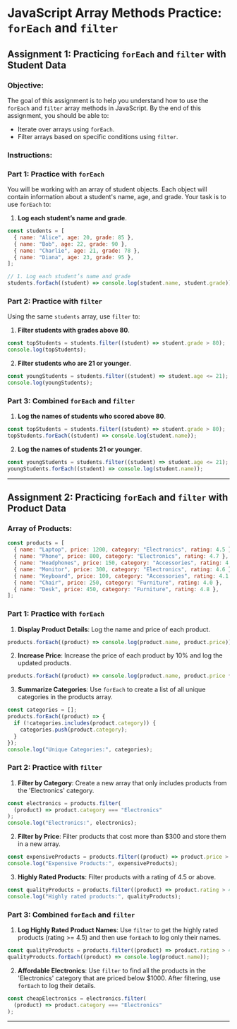 # JavaScript Array Methods Practice: `forEach` and `filter`

## Assignment 1: Practicing `forEach` and `filter` with Student Data

### Objective:

The goal of this assignment is to help you understand how to use the `forEach` and `filter` array methods in JavaScript. By the end of this assignment, you should be able to:

- Iterate over arrays using `forEach`.
- Filter arrays based on specific conditions using `filter`.

### Instructions:

### Part 1: Practice with `forEach`

You will be working with an array of student objects. Each object will contain information about a student's name, age, and grade. Your task is to use `forEach` to:

1. **Log each student’s name and grade**.

```javascript
const students = [
  { name: "Alice", age: 20, grade: 85 },
  { name: "Bob", age: 22, grade: 90 },
  { name: "Charlie", age: 21, grade: 78 },
  { name: "Diana", age: 23, grade: 95 },
];

// 1. Log each student’s name and grade
students.forEach((student) => console.log(student.name, student.grade));
```

### Part 2: Practice with `filter`

Using the same `students` array, use `filter` to:

1. **Filter students with grades above 80**.

```javascript
const topStudents = students.filter((student) => student.grade > 80);
console.log(topStudents);
```

2. **Filter students who are 21 or younger**.

```javascript
const youngStudents = students.filter((student) => student.age <= 21);
console.log(youngStudents);
```

### Part 3: Combined `forEach` and `filter`

1. **Log the names of students who scored above 80**.

```javascript
const topStudents = students.filter((student) => student.grade > 80);
topStudents.forEach((student) => console.log(student.name));
```

2. **Log the names of students 21 or younger**.

```javascript
const youngStudents = students.filter((student) => student.age <= 21);
youngStudents.forEach((student) => console.log(student.name));
```

---

## Assignment 2: Practicing `forEach` and `filter` with Product Data

### Array of Products:

```javascript
const products = [
  { name: "Laptop", price: 1200, category: "Electronics", rating: 4.5 },
  { name: "Phone", price: 800, category: "Electronics", rating: 4.7 },
  { name: "Headphones", price: 150, category: "Accessories", rating: 4.3 },
  { name: "Monitor", price: 300, category: "Electronics", rating: 4.6 },
  { name: "Keyboard", price: 100, category: "Accessories", rating: 4.1 },
  { name: "Chair", price: 250, category: "Furniture", rating: 4.0 },
  { name: "Desk", price: 450, category: "Furniture", rating: 4.8 },
];
```

### Part 1: Practice with `forEach`

1. **Display Product Details**: Log the name and price of each product.

```javascript
products.forEach((product) => console.log(product.name, product.price));
```

2. **Increase Price**: Increase the price of each product by 10% and log the updated products.

```javascript
products.forEach((product) => console.log(product.name, product.price * 1.1));
```

3. **Summarize Categories**: Use `forEach` to create a list of all unique categories in the products array.

```javascript
const categories = [];
products.forEach((product) => {
  if (!categories.includes(product.category)) {
    categories.push(product.category);
  }
});
console.log("Unique Categories:", categories);
```

### Part 2: Practice with `filter`

1. **Filter by Category**: Create a new array that only includes products from the 'Electronics' category.

```javascript
const electronics = products.filter(
  (product) => product.category === "Electronics"
);
console.log("Electronics:", electronics);
```

2. **Filter by Price**: Filter products that cost more than $300 and store them in a new array.

```javascript
const expensiveProducts = products.filter((product) => product.price > 300);
console.log("Expensive Products:", expensiveProducts);
```

3. **Highly Rated Products**: Filter products with a rating of 4.5 or above.

```javascript
const qualityProducts = products.filter((product) => product.rating > 4.4);
console.log("Highly rated products:", qualityProducts);
```

### Part 3: Combined `forEach` and `filter`

1. **Log Highly Rated Product Names**: Use `filter` to get the highly rated products (rating >= 4.5) and then use `forEach` to log only their names.

```javascript
const qualityProducts = products.filter((product) => product.rating > 4.4);
qualityProducts.forEach((product) => console.log(product.name));
```

2. **Affordable Electronics**: Use `filter` to find all the products in the 'Electronics' category that are priced below $1000. After filtering, use `forEach` to log their details.

```javascript
const cheapElectronics = electronics.filter(
  (product) => product.category === "Electronics"
);
```

---
